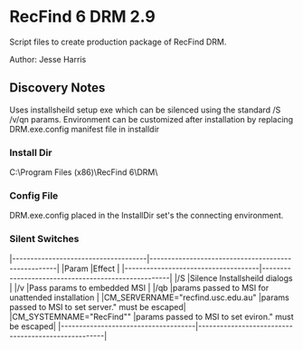 # RecFind 6 DRM 2.9
Script files to create production package of RecFind DRM.

Author: Jesse Harris

## Discovery Notes
Uses installsheild setup exe which can be silenced using the standard /S /v/qn params.
Environment can be customized after installation by replacing DRM.exe.config manifest file in installdir

### Install Dir
C:\Program Files (x86)\RecFind 6\DRM\

### Config File
DRM.exe.config placed in the InstallDir set's the connecting environment.

### Silent Switches
|-------------------------------------|----------------------------------------------------|
|Param                                |Effect                                              |
|-------------------------------------|----------------------------------------------------|
|/S                                   |Silence Installsheild dialogs                       |
|/v                                   |Pass params to embedded MSI                         |
|/qb                                  |params passed to MSI for unattended installation    |
|CM_SERVERNAME=\"recfind.usc.edu.au\" |params passed to MSI to set server." must be escaped|
|CM_SYSTEMNAME=\"RecFind\""           |params passed to MSI to set eviron." must be escaped|
|-------------------------------------|----------------------------------------------------|
